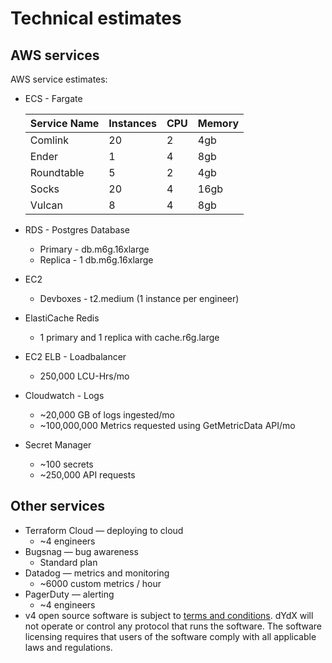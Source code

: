 # Technical estimates

## AWS services

AWS service estimates:

- ECS - Fargate

  | Service Name | Instances | CPU | Memory |
  | ------------ | --------- | --- | ------ |
  | Comlink      | 20        |  2  | 4gb    |
  | Ender        | 1         |  4  | 8gb    |
  | Roundtable   | 5         |  2  | 4gb    |
  | Socks        | 20        |  4  | 16gb   |
  | Vulcan       | 8         |  4  | 8gb    |
- RDS - Postgres Database
  - Primary - db.m6g.16xlarge
  - Replica - 1 db.m6g.16xlarge
- EC2
  - Devboxes - t2.medium (1 instance per engineer)
- ElastiCache Redis
  - 1 primary and 1 replica with cache.r6g.large
- EC2 ELB - Loadbalancer
  - 250,000 LCU-Hrs/mo
- Cloudwatch - Logs
  - ~20,000 GB of logs ingested/mo
  - ~100,000,000 Metrics requested using GetMetricData API/mo
- Secret Manager
  - ~100 secrets
  - ~250,000 API requests

## Other services

- Terraform Cloud — deploying to cloud
  - ~4 engineers
- Bugsnag — bug awareness
  - Standard plan
- Datadog — metrics and monitoring
  - ~6000 custom metrics / hour
- PagerDuty — alerting
  - ~4 engineers
- v4 open source software is subject to [terms and conditions](https://dydx.exchange/v4-terms). dYdX will not operate or control any protocol that runs the software. The software licensing requires that users of the software comply with all applicable laws and regulations.
